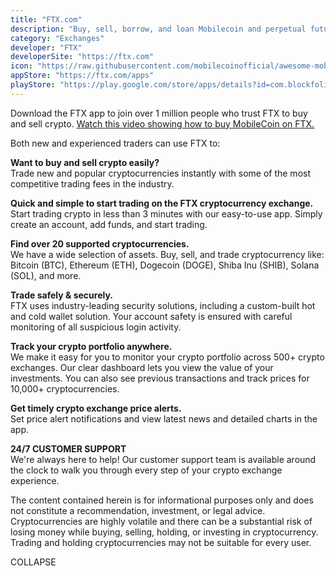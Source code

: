 ```yaml
---
title: "FTX.com"
description: "Buy, sell, borrow, and loan Mobilecoin and perpetual futures."
category: "Exchanges"
developer: "FTX"
developerSite: "https://ftx.com"
icon: "https://raw.githubusercontent.com/mobilecoinofficial/awesome-mobilecoin/main/directory/images/ftx.webp"
appStore: "https://ftx.com/apps"
playStore: "https://play.google.com/store/apps/details?id=com.blockfolio.blockfolio&hl=en_US&gl=US"
---
```

Download the FTX app to join over 1 million people who trust FTX to buy and sell crypto. [Watch this video showing how to buy MobileCoin on FTX.](
https://www.youtube.com/watch?v=toH-iWISWDU)

Both new and experienced traders can use FTX to:

**Want to buy and sell crypto easily?**\
Trade new and popular cryptocurrencies instantly with some of the most competitive trading fees in the industry.

**Quick and simple to start trading on the FTX cryptocurrency exchange.**\
Start trading crypto in less than 3 minutes with our easy-to-use app. Simply create an account, add funds, and start trading.

**Find over 20 supported cryptocurrencies.**\
We have a wide selection of assets. Buy, sell, and trade cryptocurrency like:\
Bitcoin (BTC), Ethereum (ETH), Dogecoin (DOGE), Shiba Inu (SHIB), Solana (SOL), and more.

**Trade safely & securely.**\
FTX uses industry-leading security solutions, including a custom-built hot and cold wallet solution. Your account safety is ensured with careful monitoring of all suspicious login activity.

**Track your crypto portfolio anywhere.**\
We make it easy for you to monitor your crypto portfolio across 500+ crypto exchanges. Our clear dashboard lets you view the value of your investments. You can also see previous transactions and track prices for 10,000+ cryptocurrencies.

**Get timely crypto exchange price alerts.**\
Set price alert notifications and view latest news and detailed charts in the app.

**24/7 CUSTOMER SUPPORT**\
We're always here to help! Our customer support team is available around the clock to walk you through every step of your crypto exchange experience.

The content contained herein is for informational purposes only and does not constitute a recommendation, investment, or legal advice. Cryptocurrencies are highly volatile and there can be a substantial risk of losing money while buying, selling, holding, or investing in cryptocurrency. Trading and holding cryptocurrencies may not be suitable for every user.

COLLAPSE

